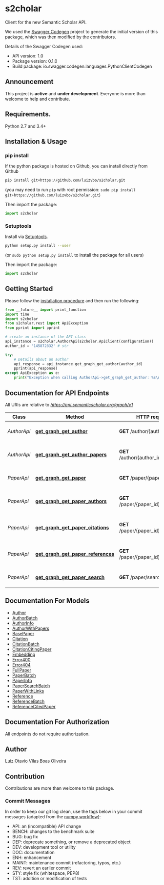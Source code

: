 # s2cholar

Client for the new Semantic Scholar API.

We used the [Swagger Codegen](https://github.com/swagger-api/swagger-codegen)
project to generate the initial version of this package, which was then
modified by the contributors.

Details of the Swagger Codegen used:

- API version: 1.0
- Package version: 0.1.0
- Build package: io.swagger.codegen.languages.PythonClientCodegen

## Announcement

This project is **active** and **under development**. Everyone is more than
welcome to help and contribute.

## Requirements.

Python 2.7 and 3.4+

## Installation & Usage
### pip install

If the python package is hosted on Github, you can install directly from Github

```sh
pip install git+https://github.com/luizvbo/s2cholar.git
```
(you may need to run `pip` with root permission: `sudo pip install git+https://github.com/luizvbo/s2cholar.git`)

Then import the package:
```python
import s2cholar
```

### Setuptools

Install via [Setuptools](http://pypi.python.org/pypi/setuptools).

```sh
python setup.py install --user
```
(or `sudo python setup.py install` to install the package for all users)

Then import the package:
```python
import s2cholar
```

## Getting Started

Please follow the [installation procedure](#installation--usage) and then run the following:

```python
from __future__ import print_function
import time
import s2cholar
from s2cholar.rest import ApiException
from pprint import pprint

# create an instance of the API class
api_instance = s2cholar.AuthorApi(s2cholar.ApiClient(configuration))
author_id = '145872832' # str

try:
    # Details about an author
    api_response = api_instance.get_graph_get_author(author_id)
    pprint(api_response)
except ApiException as e:
    print("Exception when calling AuthorApi->get_graph_get_author: %s\n" % e)

```

## Documentation for API Endpoints

All URIs are relative to *https://api.semanticscholar.org/graph/v1*

Class | Method | HTTP request | Description
------------ | ------------- | ------------- | -------------
*AuthorApi* | [**get_graph_get_author**](docs/AuthorApi.md#get_graph_get_author) | **GET** /author/{author_id} | Details about an author
*AuthorApi* | [**get_graph_get_author_papers**](docs/AuthorApi.md#get_graph_get_author_papers) | **GET** /author/{author_id}/papers | Details about an author&#39;s papers
*PaperApi* | [**get_graph_get_paper**](docs/PaperApi.md#get_graph_get_paper) | **GET** /paper/{paper_id} | Details about a paper
*PaperApi* | [**get_graph_get_paper_authors**](docs/PaperApi.md#get_graph_get_paper_authors) | **GET** /paper/{paper_id}/authors | Details about a paper&#39;s authors
*PaperApi* | [**get_graph_get_paper_citations**](docs/PaperApi.md#get_graph_get_paper_citations) | **GET** /paper/{paper_id}/citations | Details about a paper&#39;s citations
*PaperApi* | [**get_graph_get_paper_references**](docs/PaperApi.md#get_graph_get_paper_references) | **GET** /paper/{paper_id}/references | Details about a paper&#39;s references
*PaperApi* | [**get_graph_get_paper_search**](docs/PaperApi.md#get_graph_get_paper_search) | **GET** /paper/search | Search for papers by keyword


## Documentation For Models

 - [Author](docs/Author.md)
 - [AuthorBatch](docs/AuthorBatch.md)
 - [AuthorInfo](docs/AuthorInfo.md)
 - [AuthorWithPapers](docs/AuthorWithPapers.md)
 - [BasePaper](docs/BasePaper.md)
 - [Citation](docs/Citation.md)
 - [CitationBatch](docs/CitationBatch.md)
 - [CitationCitingPaper](docs/CitationCitingPaper.md)
 - [Embedding](docs/Embedding.md)
 - [Error400](docs/Error400.md)
 - [Error404](docs/Error404.md)
 - [FullPaper](docs/FullPaper.md)
 - [PaperBatch](docs/PaperBatch.md)
 - [PaperInfo](docs/PaperInfo.md)
 - [PaperSearchBatch](docs/PaperSearchBatch.md)
 - [PaperWithLinks](docs/PaperWithLinks.md)
 - [Reference](docs/Reference.md)
 - [ReferenceBatch](docs/ReferenceBatch.md)
 - [ReferenceCitedPaper](docs/ReferenceCitedPaper.md)


## Documentation For Authorization

 All endpoints do not require authorization.


## Author

[Luiz Otavio Vilas Boas Oliveira](http://luizvbo.github.io/)

## Contribution

Contributions are more than welcome to this package.

### Commit Messages

In order to keep our git log clean, use the tags below in your commit messages
(adapted from the [numpy workflow](https://numpy.org/doc/1.14/dev/gitwash/development_workflow.html)):

- API: an (incompatible) API change
- BENCH: changes to the benchmark suite
- BUG: bug fix
- DEP: deprecate something, or remove a deprecated object
- DEV: development tool or utility
- DOC: documentation
- ENH: enhancement
- MAINT: maintenance commit (refactoring, typos, etc.)
- REV: revert an earlier commit
- STY: style fix (whitespace, PEP8)
- TST: addition or modification of tests
